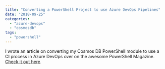```yaml
---
title: "Converting a PowerShell Project to use Azure DevOps Pipelines"
date: "2018-09-25"
categories: 
  - "azure-devops"
  - "cosmosdb"
tags: 
  - "powershell"
---
```


I wrote an article on converting my Cosmos DB PowerShell module to use a CI process in Azure DevOps over on the awesome PowerShell Magazine. [Check it out here](https://www.powershellmagazine.com/2018/09/20/converting-a-powershell-project-to-use-azure-devops-pipelines/).

